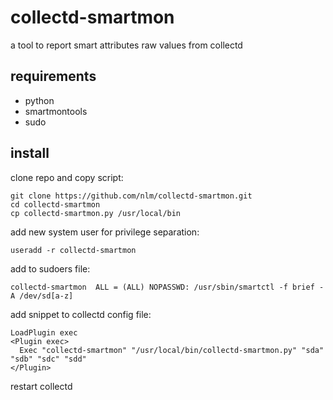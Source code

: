 collectd-smartmon
=================
a tool to report smart attributes raw values from collectd

requirements
------------

- python
- smartmontools
- sudo

install
-------

clone repo and copy script:

    git clone https://github.com/nlm/collectd-smartmon.git
    cd collectd-smartmon
    cp collectd-smartmon.py /usr/local/bin

add new system user for privilege separation:

    useradd -r collectd-smartmon

add to sudoers file:

    collectd-smartmon  ALL = (ALL) NOPASSWD: /usr/sbin/smartctl -f brief -A /dev/sd[a-z]

add snippet to collectd config file:

    LoadPlugin exec
    <Plugin exec>
      Exec "collectd-smartmon" "/usr/local/bin/collectd-smartmon.py" "sda" "sdb" "sdc" "sdd"
    </Plugin>

restart collectd
